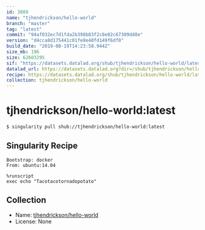 ```yaml
---
id: 3809
name: "tjhendrickson/hello-world"
branch: "master"
tag: "latest"
commit: "94af032ec7d1fda2b398b83f2c8e02c67309dd8e"
version: "d4cca8d175441c01fe8e48fd149f6df8"
build_date: "2019-08-19T14:23:58.944Z"
size_mb: 196
size: 62603295
sif: "https://datasets.datalad.org/shub/tjhendrickson/hello-world/latest/2019-08-19-94af032e-d4cca8d1/d4cca8d175441c01fe8e48fd149f6df8.simg"
datalad_url: https://datasets.datalad.org?dir=/shub/tjhendrickson/hello-world/latest/2019-08-19-94af032e-d4cca8d1/
recipe: https://datasets.datalad.org/shub/tjhendrickson/hello-world/latest/2019-08-19-94af032e-d4cca8d1/Singularity
collection: tjhendrickson/hello-world
---
```


# tjhendrickson/hello-world:latest

```bash
$ singularity pull shub://tjhendrickson/hello-world:latest
```

## Singularity Recipe

```singularity
Bootstrap: docker
From: ubuntu:14.04

%runscript
exec echo "Tacotacotornadopotato"
```

## Collection

 - Name: [tjhendrickson/hello-world](https://github.com/tjhendrickson/hello-world)
 - License: None

